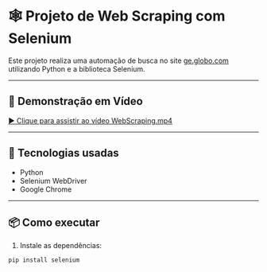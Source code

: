 # 🕸️ Projeto de Web Scraping com Selenium

Este projeto realiza uma automação de busca no site [ge.globo.com](https://ge.globo.com) utilizando Python e a biblioteca Selenium.

---

## 🎥 Demonstração em Vídeo

[▶ Clique para assistir ao vídeo WebScraping.mp4](https://github.com/Wenes11/PythonWeb/raw/main/WebScraping.mp4)

---

## 🧰 Tecnologias usadas

- Python
- Selenium WebDriver
- Google Chrome

---

## 📦 Como executar

1. Instale as dependências:
```bash
pip install selenium
